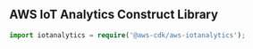 ## AWS IoT Analytics Construct Library

```ts
import iotanalytics = require('@aws-cdk/aws-iotanalytics');
```
